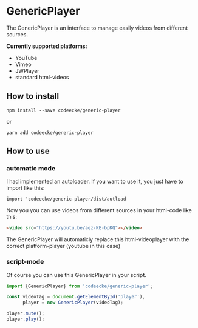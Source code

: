 # GenericPlayer

The GenericPlayer is an interface to manage easily videos from different sources.


__Currently supported platforms:__

* YouTube
* Vimeo
* JWPlayer
* standard html-videos

## How to install

```
npm install --save codeecke/generic-player
```

or

```
yarn add codeecke/generic-player
```

## How to use

### automatic mode

I had implemented an autoloader. If you want to use it, you just have to import like this:

```JavasScript
import 'codeecke/generic-player/dist/autload
```

Now you you can use videos from different sources in your html-code like this:

````html
<video src="https://youtu.be/aqz-KE-bpKQ"></video>
````

The GenericPlayer will automaticly replace this html-videoplayer with the correct platform-player (youtube in this case)

### script-mode

Of course you can use this GenericPlayer in your script.

````javascript
import {GenericPlayer} from 'codeecke/generic-player';

const videoTag = document.getElementById('player'),
      player = new GenericPlayer(videoTag);

player.mute();
player.play();
````

